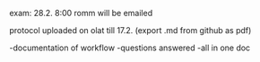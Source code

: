 exam: 28.2. 8:00
romm will be emailed

protocol uploaded on olat till 17.2.
(export .md from github as pdf)

-documentation of workflow
-questions answered
-all in one doc




